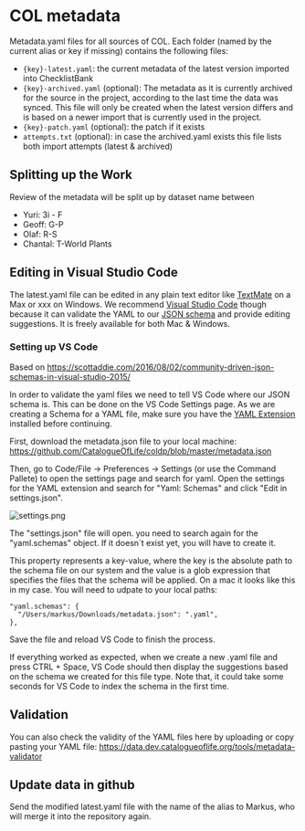 # COL metadata

Metadata.yaml files for all sources of COL. Each folder (named by the current alias or key if missing) contains the following files:

 - `{key}-latest.yaml`: the current metadata of the latest version imported into ChecklistBank
 - `{key}-archived.yaml` (optional): The metadata as it is currently archived for the source in the project, according to the last time the data was synced. This file will only be created when the latest version differs and is based on a newer import that is currently used in the project.
 - `{key}-patch.yaml` (optional): the patch if it exists
 - `attempts.txt` (optional): in case the archived.yaml exists this file lists both import attempts (latest & archived)


## Splitting up the Work
Review of the metadata will be split up by dataset name between

 - Yuri: 3i - F
 - Geoff: G-P
 - Olaf: R-S
 - Chantal: T-World Plants

## Editing in Visual Studio Code
The latest.yaml file can be edited in any plain text editor like [TextMate](https://macromates.com) on a Max or xxx on Windows.
We recommend [Visual Studio Code](https://code.visualstudio.com) though because it can validate the YAML to our [JSON schema](https://github.com/CatalogueOfLife/coldp/blob/master/metadata.json) and provide editing suggestions. It is freely available for both Mac & Windows.

### Setting up VS Code
Based on https://scottaddie.com/2016/08/02/community-driven-json-schemas-in-visual-studio-2015/

In order to validate the yaml files we need to tell VS Code where our JSON schema is.
This can be done on the VS Code Settings page.
As we are creating a Schema for a YAML file, make sure you have the [YAML Extension](https://marketplace.visualstudio.com/items?itemName=redhat.vscode-yaml) installed before continuing.

First, download the metadata.json file to your local machine:
https://github.com/CatalogueOfLife/coldp/blob/master/metadata.json

Then, go to Code/File -> Preferences -> Settings (or use the Command Pallete) to open the settings page and search for yaml.
Open the settings for the YAML extension and search for "Yaml: Schemas" and click "Edit in settings.json".

![settings.png](https://res.cloudinary.com/practicaldev/image/fetch/s--yB3ULfC3--/c_limit%2Cf_auto%2Cfl_progressive%2Cq_auto%2Cw_880/https://dev-to-uploads.s3.amazonaws.com/i/cjyo0kkogh1dnf8s3y1y.png)

The "settings.json" file will open. you need to search again for the "yaml.schemas" object. If it doesn´t exist yet, you will have to create it.

This property represents a key-value, where the key is the absolute path to the schema file on our system and the value is a glob expression that specifies the files that the schema will be applied. On a mac it looks like this in my case. You will need to udpate to your local paths:

```
"yaml.schemas": {
  "/Users/markus/Downloads/metadata.json": ".yaml",
},

```

Save the file and reload VS Code to finish the process.

If everything worked as expected, when we create a new .yaml file and press CTRL + Space, VS Code should then display the suggestions based on the schema we created for this file type.
Note that, it could take some seconds for VS Code to index the schema in the first time.


## Validation
You can also check the validity of the YAML files here by uploading or copy pasting your YAML file:
https://data.dev.catalogueoflife.org/tools/metadata-validator

## Update data in github
Send the modified latest.yaml file with the name of the alias to Markus, who will merge it into the repository again.

